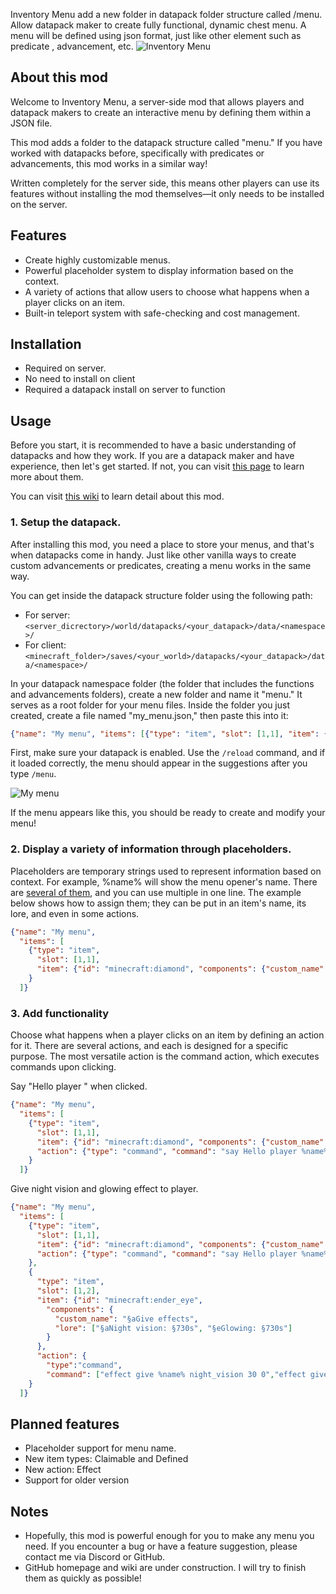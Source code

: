 Inventory Menu add a new folder in datapack folder structure called /menu. Allow datapack maker to create fully functional, dynamic chest menu.
A menu will be defined using json format, just like other element such as predicate , advancement, etc.
![Inventory Menu](https://cdn.modrinth.com/data/cached_images/9e0762c520df14b7803ae5d6800f72557284ee4a_0.webp)

## **About this mod**
Welcome to Inventory Menu, a server-side mod that allows players and datapack makers to create an interactive menu by defining them within a JSON file.

This mod adds a folder to the datapack structure called "menu." If you have worked with datapacks before, specifically with predicates or advancements, this mod works in a similar way!

Written completely for the server side, this means other players can use its features without installing the mod themselves—it only needs to be installed on the server.

## Features

- Create highly customizable menus.
- Powerful placeholder system to display information based on the context.
- A variety of actions that allow users to choose what happens when a player clicks on an item.
- Built-in teleport system with safe-checking and cost management.

## Installation

- Required on server.
- No need to install on client
- Required a datapack install on server to function

## Usage

Before you start, it is recommended to have a basic understanding of datapacks and how they work. If you are a datapack maker and have experience, then let's get started. If not, you can visit [this page](https://minecraft.wiki/w/Tutorial:Creating_a_data_pack) to learn more about them.

You can visit [this wiki](https://github.com/tqcuong2000/inventory-menu/wiki/Getting-Started) to learn detail about this mod.

### 1. Setup the datapack.


After installing this mod, you need a place to store your menus, and that's when datapacks come in handy. Just like other vanilla ways to create custom advancements or predicates, creating a menu works in the same way.

You can get inside the datapack structure folder using the following path:

- For server: `<server_dicrectory>/world/datapacks/<your_datapack>/data/<namespace>/`
- For client: `<minecraft_folder>/saves/<your_world>/datapacks/<your_datapack>/data/<namespace>/`

In your datapack namespace folder (the folder that includes the functions and advancements folders), create a new folder and name it "menu." It serves as a root folder for your menu files. Inside the folder you just created, create a file named "my_menu.json," then paste this into it:

```json
{"name": "My menu", "items": [{"type": "item", "slot": [1,1], "item": {"id": "minecraft:diamond"}}]}
```
First, make sure your datapack is enabled. Use the `/reload` command, and if it loaded correctly, the menu should appear in the suggestions after you type `/menu`.

![My menu](https://cdn.modrinth.com/data/cached_images/97ec91323344188defb9c128ce6bc874017d1f1b.png)

If the menu appears like this, you should be ready to create and modify your menu!

### 2. Display a variety of information through placeholders.


Placeholders are temporary strings used to represent information based on context. For example, %name% will show the menu opener's name. There are [several of them](https://github.com/tqcuong2000/inventory-menu/wiki/Placeholders), and you can use multiple in one line. The example below shows how to assign them; they can be put in an item's name, its lore, and even in some actions.


```json
{"name": "My menu", 
  "items": [
    {"type": "item", 
      "slot": [1,1], 
      "item": {"id": "minecraft:diamond", "components": {"custom_name": "§b%name%'s diamond!"}}
    }
  ]}
```

### 3. Add functionality


Choose what happens when a player clicks on an item by defining an action for it. There are several actions, and each is designed for a specific purpose. The most versatile action is the command action, which executes commands upon clicking.

Say "Hello player <name>" when clicked.

```json
{"name": "My menu",
  "items": [
    {"type": "item",
      "slot": [1,1],
      "item": {"id": "minecraft:diamond", "components": {"custom_name": "§b%name%'s diamond!"}},
      "action": {"type": "command", "command": "say Hello player %name%"}
    }
  ]}
```
Give night vision and glowing effect to player.


```json
{"name": "My menu",
  "items": [
    {"type": "item",
      "slot": [1,1],
      "item": {"id": "minecraft:diamond", "components": {"custom_name": "§b%name%'s diamond!"}},
      "action": {"type": "command", "command": "say Hello player %name%"}
    },
    {
      "type": "item",
      "slot": [1,2],
      "item": {"id": "minecraft:ender_eye",
        "components": {
          "custom_name": "§aGive effects",
          "lore": ["§aNight vision: §730s", "§eGlowing: §730s"]
        }
      },
      "action": {
        "type":"command",
        "command": ["effect give %name% night_vision 30 0","effect give %name% glowing 30 0"]}
    }
  ]}
```
## Planned features

- Placeholder support for menu name.
- New item types: Claimable and Defined
- New action: Effect
- Support for older version

## Notes

- Hopefully, this mod is powerful enough for you to make any menu you need. If you encounter a bug or have a feature suggestion, please contact me via Discord or GitHub.
- GitHub homepage and wiki are under construction. I will try to finish them as quickly as possible!




